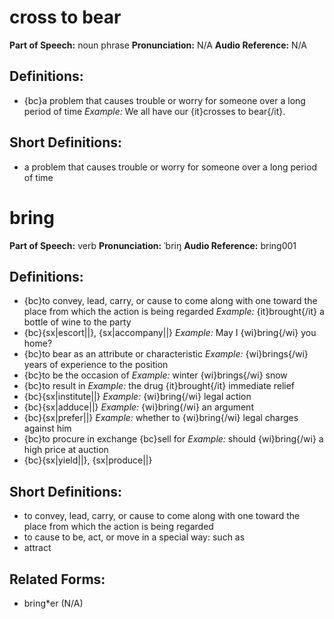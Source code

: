 # cross to bear

**Part of Speech:** noun phrase
**Pronunciation:** N/A
**Audio Reference:** N/A

## Definitions:
- {bc}a problem that causes trouble or worry for someone over a long period of time 
  *Example:* We all have our {it}crosses to bear{/it}.

## Short Definitions:
- a problem that causes trouble or worry for someone over a long period of time
# bring

**Part of Speech:** verb
**Pronunciation:** ˈbriŋ
**Audio Reference:** bring001

## Definitions:
- {bc}to convey, lead, carry, or cause to come along with one toward the place from which the action is being regarded 
  *Example:* {it}brought{/it} a bottle of wine to the party
- {bc}{sx|escort||}, {sx|accompany||} 
  *Example:* May I {wi}bring{/wi} you home?
- {bc}to bear as an attribute or characteristic 
  *Example:* {wi}brings{/wi} years of experience to the position
- {bc}to be the occasion of 
  *Example:* winter {wi}brings{/wi} snow
- {bc}to result in 
  *Example:* the drug {it}brought{/it} immediate relief
- {bc}{sx|institute||} 
  *Example:* {wi}bring{/wi} legal action
- {bc}{sx|adduce||} 
  *Example:* {wi}bring{/wi} an argument
- {bc}{sx|prefer||} 
  *Example:* whether to {wi}bring{/wi} legal charges against him
- {bc}to procure in exchange {bc}sell for 
  *Example:* should {wi}bring{/wi} a high price at auction
- {bc}{sx|yield||}, {sx|produce||}

## Short Definitions:
- to convey, lead, carry, or cause to come along with one toward the place from which the action is being regarded
- to cause to be, act, or move in a special way: such as
- attract

## Related Forms:
- bring*er (N/A)
